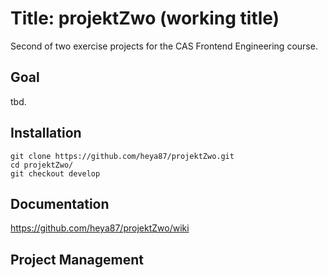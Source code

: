 # Title: projektZwo (working title)

Second of two exercise projects for the CAS Frontend Engineering course.

## Goal
tbd.

## Installation

```
git clone https://github.com/heya87/projektZwo.git
cd projektZwo/  
git checkout develop   
```

## Documentation

https://github.com/heya87/projektZwo/wiki

## Project Management
